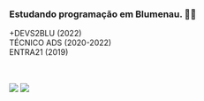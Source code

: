 ### Estudando programação em Blumenau. 👋:beer:
+DEVS2BLU (2022) <br>
TÉCNICO ADS (2020-2022) <br>
ENTRA21 (2019)
 
 <br>
 <br>
 <div> 
  <a href="https://www.linkedin.com/in/nathan-de-andrade-gon%C3%A7alves-a1a398192/" target="_blank"><img src="https://img.shields.io/badge/-LinkedIn-%230077B5?style=for-   the-badge&logo=linkedin&logoColor=white" target="_blank"></a> 
  <a href="https://www.instagram.com/nathan.drade/" target="_blank"><img src="https://img.shields.io/badge/-Instagram-%23E4405F?style=for-the-                     badge&logo=instagram&logoColor=white" target="_blank"></a>
</div>
